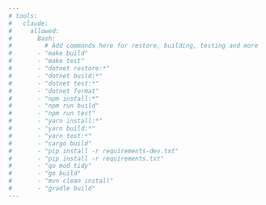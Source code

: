 ```yaml
---
# tools:
#   claude:
#     allowed:
#       Bash: 
#         # Add commands here for restore, building, testing and more
#       - "make build"
#       - "make test"
#       - "dotnet restore:*"
#       - "dotnet build:*"
#       - "dotnet test:*"
#       - "dotnet format"
#       - "npm install:*"
#       - "npm run build"
#       - "npm run test"
#       - "yarn install:*"
#       - "yarn build:*"
#       - "yarn test:*"
#       - "cargo build"
#       - "pip install -r requirements-dev.txt"
#       - "pip install -r requirements.txt"
#       - "go mod tidy"
#       - "go build"
#       - "mvn clean install"
#       - "gradle build"
---
```

